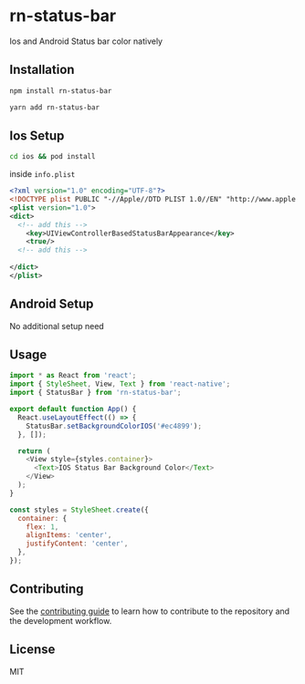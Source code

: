# rn-status-bar

Ios and Android Status bar color natively

## Installation

```sh
npm install rn-status-bar
```
```sh
yarn add rn-status-bar
```

## Ios Setup

```sh
cd ios && pod install
```

inside ```info.plist```

```xml 
<?xml version="1.0" encoding="UTF-8"?>
<!DOCTYPE plist PUBLIC "-//Apple//DTD PLIST 1.0//EN" "http://www.apple.com/DTDs/PropertyList-1.0.dtd">
<plist version="1.0">
<dict>
  <!-- add this -->
	<key>UIViewControllerBasedStatusBarAppearance</key>  
	<true/>  
  <!-- add this -->
	
</dict>
</plist>

```


## Android Setup

No additional setup need

## Usage

```js
import * as React from 'react';
import { StyleSheet, View, Text } from 'react-native';
import { StatusBar } from 'rn-status-bar';

export default function App() {
  React.useLayoutEffect(() => {
    StatusBar.setBackgroundColorIOS('#ec4899');
  }, []);

  return (
    <View style={styles.container}>
      <Text>IOS Status Bar Background Color</Text>
    </View>
  );
}

const styles = StyleSheet.create({
  container: {
    flex: 1,
    alignItems: 'center',
    justifyContent: 'center',
  },
});

```

## Contributing

See the [contributing guide](CONTRIBUTING.md) to learn how to contribute to the repository and the development workflow.

## License

MIT
